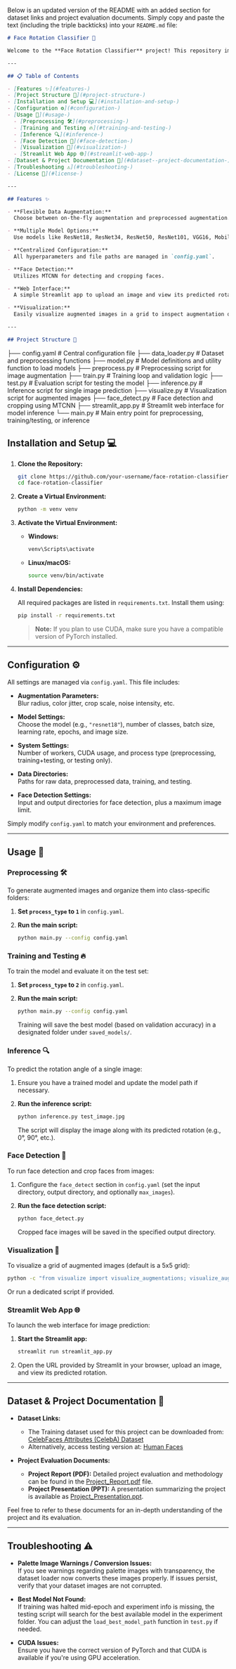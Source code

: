 Below is an updated version of the README with an added section for dataset links and project evaluation documents. Simply copy and paste the text (including the triple backticks) into your `README.md` file:

```markdown
# Face Rotation Classifier 🚀

Welcome to the **Face Rotation Classifier** project! This repository implements a system to detect and classify the rotation angle of faces in images. It supports data augmentation (both on-the-fly and preprocessed), model training, evaluation, inference, and even face detection with cropping. All key settings are managed through a single configuration file (`config.yaml`), making it super flexible and easy to use.

---

## 📋 Table of Contents

- [Features ✨](#features-)
- [Project Structure 📂](#project-structure-)
- [Installation and Setup 💻](#installation-and-setup-)
- [Configuration ⚙️](#configuration-)
- [Usage 🚀](#usage-)
  - [Preprocessing 🛠️](#preprocessing-)
  - [Training and Testing 🔥](#training-and-testing-)
  - [Inference 🔍](#inference-)
  - [Face Detection 🤖](#face-detection-)
  - [Visualization 🎨](#visualization-)
  - [Streamlit Web App 🌐](#streamlit-web-app-)
- [Dataset & Project Documentation 📑](#dataset--project-documentation-)
- [Troubleshooting ⚠️](#troubleshooting-)
- [License 📄](#license-)

---

## Features ✨

- **Flexible Data Augmentation:**  
  Choose between on-the-fly augmentation and preprocessed augmentation.

- **Multiple Model Options:**  
  Use models like ResNet18, ResNet34, ResNet50, ResNet101, VGG16, MobileNetV2, Inception, ViT, AlexNet, or a custom basic model.

- **Centralized Configuration:**  
  All hyperparameters and file paths are managed in `config.yaml`.

- **Face Detection:**  
  Utilizes MTCNN for detecting and cropping faces.

- **Web Interface:**  
  A simple Streamlit app to upload an image and view its predicted rotation.

- **Visualization:**  
  Easily visualize augmented images in a grid to inspect augmentation quality.

---

## Project Structure 📂

```
├── config.yaml                # Central configuration file
├── data_loader.py             # Dataset and preprocessing functions
├── model.py                   # Model definitions and utility function to load models
├── preprocess.py              # Preprocessing script for image augmentation
├── train.py                   # Training loop and validation logic
├── test.py                    # Evaluation script for testing the model
├── inference.py               # Inference script for single image prediction
├── visualize.py               # Visualization script for augmented images
├── face_detect.py             # Face detection and cropping using MTCNN
├── streamlit_app.py           # Streamlit web interface for model inference
└── main.py                    # Main entry point for preprocessing, training/testing, or inference


## Installation and Setup 💻

1. **Clone the Repository:**

   ```bash
   git clone https://github.com/your-username/face-rotation-classifier.git
   cd face-rotation-classifier
   ```

2. **Create a Virtual Environment:**

   ```bash
   python -m venv venv
   ```

3. **Activate the Virtual Environment:**

   - **Windows:**
     ```bash
     venv\Scripts\activate
     ```
   - **Linux/macOS:**
     ```bash
     source venv/bin/activate
     ```

4. **Install Dependencies:**

   All required packages are listed in `requirements.txt`. Install them using:

   ```bash
   pip install -r requirements.txt
   ```

   > **Note:** If you plan to use CUDA, make sure you have a compatible version of PyTorch installed.

---

## Configuration ⚙️

All settings are managed via `config.yaml`. This file includes:

- **Augmentation Parameters:**  
  Blur radius, color jitter, crop scale, noise intensity, etc.

- **Model Settings:**  
  Choose the model (e.g., `"resnet18"`), number of classes, batch size, learning rate, epochs, and image size.

- **System Settings:**  
  Number of workers, CUDA usage, and process type (preprocessing, training+testing, or testing only).

- **Data Directories:**  
  Paths for raw data, preprocessed data, training, and testing.

- **Face Detection Settings:**  
  Input and output directories for face detection, plus a maximum image limit.

Simply modify `config.yaml` to match your environment and preferences.

---

## Usage 🚀

### Preprocessing 🛠️

To generate augmented images and organize them into class-specific folders:

1. **Set `process_type` to `1`** in `config.yaml`.
2. **Run the main script:**

   ```bash
   python main.py --config config.yaml
   ```

### Training and Testing 🔥

To train the model and evaluate it on the test set:

1. **Set `process_type` to `2`** in `config.yaml`.
2. **Run the main script:**

   ```bash
   python main.py --config config.yaml
   ```

   Training will save the best model (based on validation accuracy) in a designated folder under `saved_models/`.

### Inference 🔍

To predict the rotation angle of a single image:

1. Ensure you have a trained model and update the model path if necessary.
2. **Run the inference script:**

   ```bash
   python inference.py test_image.jpg
   ```

   The script will display the image along with its predicted rotation (e.g., 0°, 90°, etc.).

### Face Detection 🤖

To run face detection and crop faces from images:

1. Configure the `face_detect` section in `config.yaml` (set the input directory, output directory, and optionally `max_images`).
2. **Run the face detection script:**

   ```bash
   python face_detect.py
   ```

   Cropped face images will be saved in the specified output directory.

### Visualization 🎨

To visualize a grid of augmented images (default is a 5x5 grid):

```bash
python -c "from visualize import visualize_augmentations; visualize_augmentations(__import__('yaml').safe_load(open('config.yaml')))"
```

Or run a dedicated script if provided.

### Streamlit Web App 🌐

To launch the web interface for image prediction:

1. **Start the Streamlit app:**

   ```bash
   streamlit run streamlit_app.py
   ```

2. Open the URL provided by Streamlit in your browser, upload an image, and view its predicted rotation.

---

## Dataset & Project Documentation 📑

- **Dataset Links:**  
  - The Training dataset used for this project can be downloaded from: [CelebFaces Attributes (CelebA) Dataset](https://www.kaggle.com/datasets/jessicali9530/celeba-dataset)  
  - Alternatively, access testing version at: [Human Faces](https://www.kaggle.com/datasets/ashwingupta3012/human-faces)

- **Project Evaluation Documents:**  
  - **Project Report (PDF):** Detailed project evaluation and methodology can be found in the [Project_Report.pdf](docs/Project_Report.pdf) file.
  - **Project Presentation (PPT):** A presentation summarizing the project is available as [Project_Presentation.ppt](docs/Project_Presentation.pptx).

Feel free to refer to these documents for an in-depth understanding of the project and its evaluation.

---

## Troubleshooting ⚠️

- **Palette Image Warnings / Conversion Issues:**  
  If you see warnings regarding palette images with transparency, the dataset loader now converts these images properly. If issues persist, verify that your dataset images are not corrupted.

- **Best Model Not Found:**  
  If training was halted mid-epoch and experiment info is missing, the testing script will search for the best available model in the experiment folder. You can adjust the `load_best_model_path` function in `test.py` if needed.

- **CUDA Issues:**  
  Ensure you have the correct version of PyTorch and that CUDA is available if you're using GPU acceleration.

